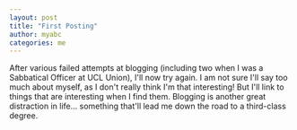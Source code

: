 ```yaml
---
layout: post
title: "First Posting"
author: myabc
categories: me
---
```



After various failed attempts at blogging (including two when I was a Sabbatical Officer at UCL Union), I'll now try again. I am not sure I'll say too much about myself, as I don't really think I'm that interesting! But I'll link to things that are interesting when I find them. Blogging is another great distraction in life... something that'll lead me down the road to a third-class degree.
